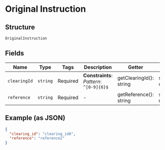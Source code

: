 
# Original Instruction

## Structure

`OriginalInstruction`

## Fields

| Name | Type | Tags | Description | Getter | Setter |
|  --- | --- | --- | --- | --- | --- |
| `clearingId` | `string` | Required | **Constraints**: *Pattern*: `^[0-9]{6}$` | getClearingId(): string | setClearingId(string clearingId): void |
| `reference` | `string` | Required | - | getReference(): string | setReference(string reference): void |

## Example (as JSON)

```json
{
  "clearing_id": "clearing_id8",
  "reference": "reference2"
}
```

